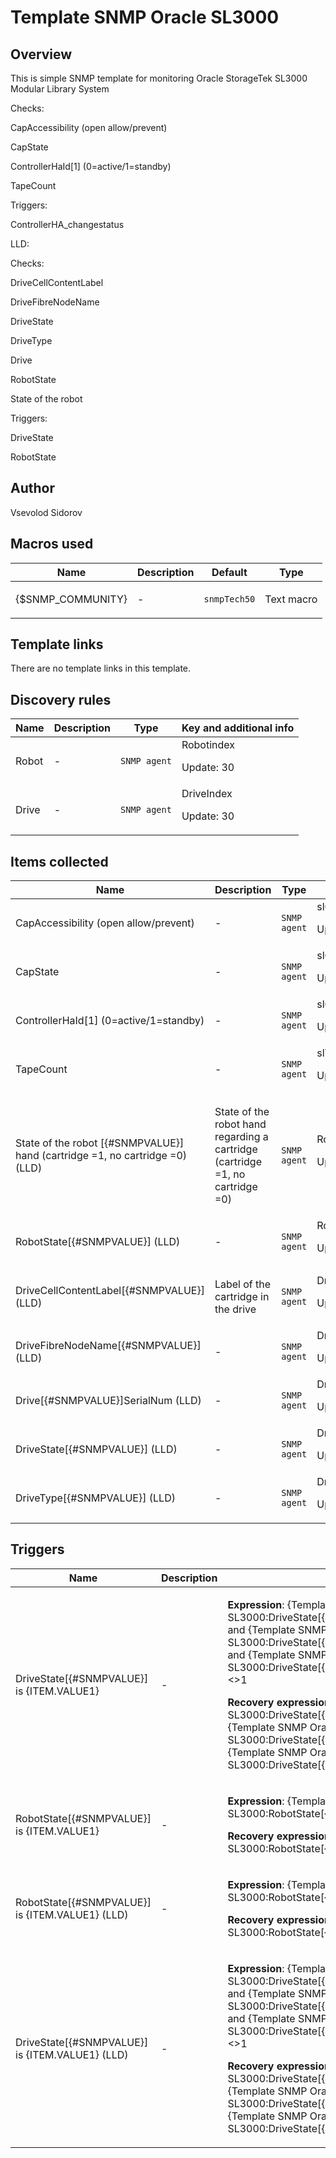 # Template SNMP Oracle SL3000

## Overview

 This is simple SNMP template for monitoring Oracle StorageTek SL3000 Modular Library System


Checks:


CapAccessibility (open allow/prevent)


CapState


ControllerHaId[1] (0=active/1=standby)


TapeCount


 


Triggers:


ControllerHA\_changestatus


 


LLD:


Checks:


DriveCellContentLabel


DriveFibreNodeName


DriveState


DriveType


Drive


RobotState


State of the robot


 


Triggers:


DriveState


RobotState



## Author

Vsevolod Sidorov

## Macros used

|Name|Description|Default|Type|
|----|-----------|-------|----|
|{$SNMP_COMMUNITY}|<p>-</p>|`snmpTech50`|Text macro|
## Template links

There are no template links in this template.

## Discovery rules

|Name|Description|Type|Key and additional info|
|----|-----------|----|----|
|Robot|<p>-</p>|`SNMP agent`|Robotindex<p>Update: 30</p>|
|Drive|<p>-</p>|`SNMP agent`|DriveIndex<p>Update: 30</p>|
## Items collected

|Name|Description|Type|Key and additional info|
|----|-----------|----|----|
|CapAccessibility (open allow/prevent)|<p>-</p>|`SNMP agent`|slCapAccessibility<p>Update: 30</p>|
|CapState|<p>-</p>|`SNMP agent`|slCapState<p>Update: 30</p>|
|ControllerHaId[1] (0=active/1=standby)|<p>-</p>|`SNMP agent`|slControllerHaId<p>Update: 30</p>|
|TapeCount|<p>-</p>|`SNMP agent`|slTapeCount<p>Update: 30</p>|
|State of the robot [{#SNMPVALUE}] hand (cartridge =1, no cartridge =0) (LLD)|<p>State of the robot hand regarding a cartridge (cartridge =1, no cartridge =0)</p>|`SNMP agent`|RobotHandCartStatus[{#SNMPVALUE}]<p>Update: 30</p>|
|RobotState[{#SNMPVALUE}] (LLD)|<p>-</p>|`SNMP agent`|RobotState[{#SNMPVALUE}]<p>Update: 30</p>|
|DriveCellContentLabel[{#SNMPVALUE}] (LLD)|<p>Label of the cartridge in the drive</p>|`SNMP agent`|DriveCellContentLabel[{#SNMPVALUE}]<p>Update: 30</p>|
|DriveFibreNodeName[{#SNMPVALUE}] (LLD)|<p>-</p>|`SNMP agent`|DriveFibreNodeName[{#SNMPVALUE}]<p>Update: 600</p>|
|Drive[{#SNMPVALUE}]SerialNum (LLD)|<p>-</p>|`SNMP agent`|DriveSerialNum[{#SNMPVALUE}]<p>Update: 600</p>|
|DriveState[{#SNMPVALUE}] (LLD)|<p>-</p>|`SNMP agent`|DriveState[{#SNMPVALUE}]<p>Update: 30</p>|
|DriveType[{#SNMPVALUE}] (LLD)|<p>-</p>|`SNMP agent`|DriveType[{#SNMPVALUE}]<p>Update: 600</p>|
## Triggers

|Name|Description|Expression|Priority|
|----|-----------|----------|--------|
|DriveState[{#SNMPVALUE}] is {ITEM.VALUE1}|<p>-</p>|<p>**Expression**: {Template SNMP Oracle SL3000:DriveState[{#SNMPVALUE}].str(empty)}<>1 and {Template SNMP Oracle SL3000:DriveState[{#SNMPVALUE}].str(loaded)}<>1 and {Template SNMP Oracle SL3000:DriveState[{#SNMPVALUE}].str(unloading)}<>1</p><p>**Recovery expression**: {Template SNMP Oracle SL3000:DriveState[{#SNMPVALUE}].str(empty)}=1 or {Template SNMP Oracle SL3000:DriveState[{#SNMPVALUE}].str(loaded)}=1 or {Template SNMP Oracle SL3000:DriveState[{#SNMPVALUE}].str(unloading)}=1</p>|high|
|RobotState[{#SNMPVALUE}] is {ITEM.VALUE1}|<p>-</p>|<p>**Expression**: {Template SNMP Oracle SL3000:RobotState[{#SNMPVALUE}].str(Error)}=1</p><p>**Recovery expression**: {Template SNMP Oracle SL3000:RobotState[{#SNMPVALUE}].str(Ready)}=1</p>|high|
|RobotState[{#SNMPVALUE}] is {ITEM.VALUE1} (LLD)|<p>-</p>|<p>**Expression**: {Template SNMP Oracle SL3000:RobotState[{#SNMPVALUE}].str(Error)}=1</p><p>**Recovery expression**: {Template SNMP Oracle SL3000:RobotState[{#SNMPVALUE}].str(Ready)}=1</p>|high|
|DriveState[{#SNMPVALUE}] is {ITEM.VALUE1} (LLD)|<p>-</p>|<p>**Expression**: {Template SNMP Oracle SL3000:DriveState[{#SNMPVALUE}].str(empty)}<>1 and {Template SNMP Oracle SL3000:DriveState[{#SNMPVALUE}].str(loaded)}<>1 and {Template SNMP Oracle SL3000:DriveState[{#SNMPVALUE}].str(unloading)}<>1</p><p>**Recovery expression**: {Template SNMP Oracle SL3000:DriveState[{#SNMPVALUE}].str(empty)}=1 or {Template SNMP Oracle SL3000:DriveState[{#SNMPVALUE}].str(loaded)}=1 or {Template SNMP Oracle SL3000:DriveState[{#SNMPVALUE}].str(unloading)}=1</p>|high|
